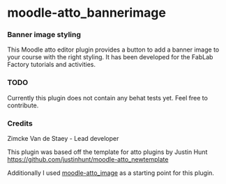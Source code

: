 # moodle-atto_bannerimage

### Banner image styling

This Moodle atto editor plugin provides a button to add a banner image to your course with the right styling. It has been developed for the FabLab Factory tutorials and activities.

### TODO

Currently this plugin does not contain any behat tests yet. Feel free to contribute.

### Credits

Zimcke Van de Staey - Lead developer


This plugin was based off the template for atto plugins by Justin Hunt
https://github.com/justinhunt/moodle-atto_newtemplate

Additionally I used [moodle-atto_image](https://github.com/JoeyAndres/moodle-atto-image) as a starting point for this plugin. 